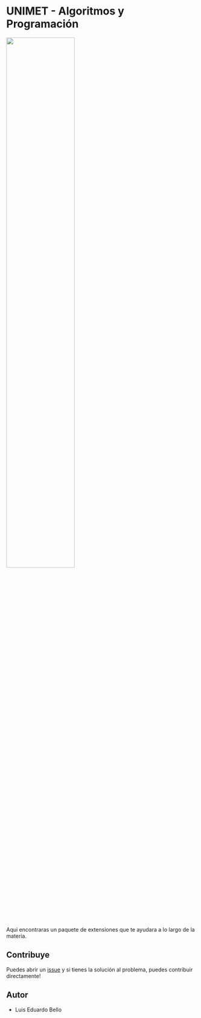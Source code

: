# UNIMET - Algoritmos y Programación

<img src="http://pmivenezuela.org/wp-content/uploads/2019/08/UNIMET.png" width="60%">

Aqui encontraras un paquete de extensiones que te ayudara a lo largo de la materia.

## Contribuye

Puedes abrir un [issue](https://github.com/luiseduardobello/UNIMET-Extensions-Pack/issues) y si tienes la solución al problema, puedes contribuir directamente!

## Autor

- Luis Eduardo Bello
